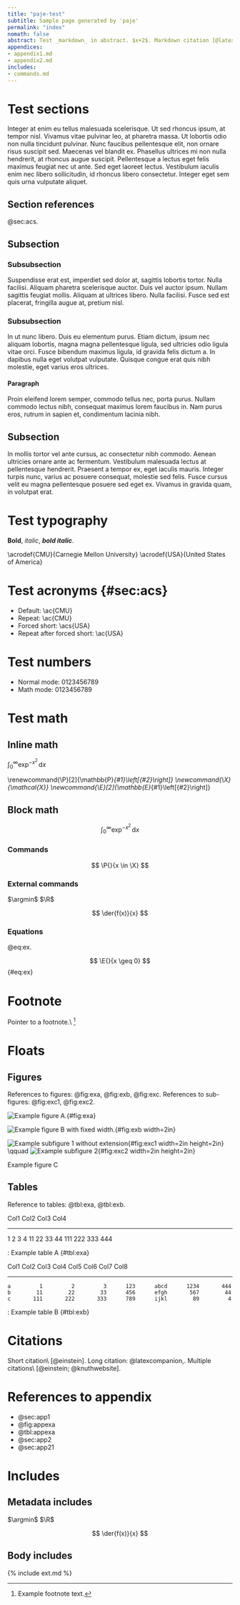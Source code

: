 ```yaml
---
title: "paje-test"
subtitle: Sample page generated by 'paje'
permalink: "index"
nomath: false
abstract: Test _markdown_ in abstract. $x+2$. Markdown citation [@latexcompanion].
appendices:
- appendix1.md
- appendix2.md
includes:
- commands.md
---
```


# Test sections
Integer at enim eu tellus malesuada scelerisque. Ut sed rhoncus ipsum, at tempor nisl. Vivamus vitae pulvinar leo, at pharetra massa. Ut lobortis odio non nulla tincidunt pulvinar. Nunc faucibus pellentesque elit, non ornare risus suscipit sed. Maecenas vel blandit ex. Phasellus ultrices mi non nulla hendrerit, at rhoncus augue suscipit. Pellentesque a lectus eget felis maximus feugiat nec ut ante. Sed eget laoreet lectus. Vestibulum iaculis enim nec libero sollicitudin, id rhoncus libero consectetur. Integer eget sem quis urna vulputate aliquet.

## Section references
@sec:acs.

## Subsection

### Subsubsection
Suspendisse erat est, imperdiet sed dolor at, sagittis lobortis tortor. Nulla facilisi. Aliquam pharetra scelerisque auctor. Duis vel auctor ipsum. Nullam sagittis feugiat mollis. Aliquam at ultrices libero. Nulla facilisi. Fusce sed est placerat, fringilla augue at, pretium nisl.

### Subsubsection
In ut nunc libero. Duis eu elementum purus. Etiam dictum, ipsum nec aliquam lobortis, magna magna pellentesque ligula, sed ultricies odio ligula vitae orci. Fusce bibendum maximus ligula, id gravida felis dictum a. In dapibus nulla eget volutpat vulputate. Quisque congue erat quis nibh molestie, eget varius eros ultrices.

#### Paragraph
Proin eleifend lorem semper, commodo tellus nec, porta purus. Nullam commodo lectus nibh, consequat maximus lorem faucibus in. Nam purus eros, rutrum in sapien et, condimentum lacinia nibh.

## Subsection
In mollis tortor vel ante cursus, ac consectetur nibh commodo. Aenean ultricies ornare ante ac fermentum. Vestibulum malesuada lectus at pellentesque hendrerit. Praesent a tempor ex, eget iaculis mauris. Integer turpis nunc, varius ac posuere consequat, molestie sed felis. Fusce cursus velit eu magna pellentesque posuere sed eget ex. Vivamus in gravida quam, in volutpat erat.

# Test typography
**Bold**, _italic_, **_bold italic_**.

\acrodef{CMU}{Carnegie Mellon University}
\acrodef{USA}{United States of America}

# Test acronyms {#sec:acs}

* Default: \ac{CMU}
* Repeat: \ac{CMU}
* Forced short: \acs{USA}
* Repeat after forced short: \ac{USA}

# Test numbers

* Normal mode: 0123456789
* Math mode: $0123456789$

# Test math

## Inline math
$\int_0^\infty \exp^{-x^2}\,\mathrm{d}x$

\renewcommand{\P}[2]{\mathbb{P}_{#1}\left[{#2}\right]}
\newcommand{\X}{\mathcal{X}}
\newcommand{\E}[2]{\mathbb{E}_{#1}\left[{#2}\right]}

## Block math
$$
\int_0^\infty \exp^{-x^2}\,\mathrm{d}x
$$

### Commands
$$
\P{}{x \in \X}
$$

### External commands
$\argmin$ $\R$

$$
\der{f(x)}{x}
$$

### Equations
@eq:ex.

$$
\E{}{x \geq 0}
$$ {#eq:ex}

# Footnote
Pointer to a footnote.\ [^1]

[^1]: Example footnote text.

# Floats

## Figures
References to figures: @fig:exa, @fig:exb, @fig:exc. References to sub-figures: @fig:exc1, @fig:exc2.

![Example figure A.](cat.png){#fig:exa}

![Example figure B with fixed width.](globe.png){#fig:exb width=2in}

<div id="fig:exc">

![Example subfigure 1 without extension](airplane){#fig:exc1 width=2in height=2in}
\qquad
![Example subfigure 2](c.png){#fig:exc2 width=2in height=2in}

Example figure C
</div>

## Tables
Reference to tables: @tbl:exa, @tbl:exb.

Col1       Col2     Col3     Col4
------   ------    ------    ------
1             2     3        4
11           22     33       44
111         222     333      444

: Example table A {#tbl:exa}

 Col1      Col2      Col3      Col4     Col5      Col6      Col7      Col8
-----     -----     -----     -----    -----     -----     -----     -----
    a         1         2         3      123      abcd      1234       444
    b        11        22        33      456      efgh       567        44
    c       111       222       333      789      ijkl        89         4

: Example table B {#tbl:exb}

# Citations
Short citation\ [@einstein]. Long citation: @latexcompanion,. Multiple citations\ [@einstein; @knuthwebsite].

# References to appendix

* @sec:app1
* @fig:appexa
* @tbl:appexa
* @sec:app2
* @sec:app21

# Includes

## Metadata includes
$\argmin$ $\R$

$$
\der{f(x)}{x}
$$

## Body includes

{% include ext.md %}
